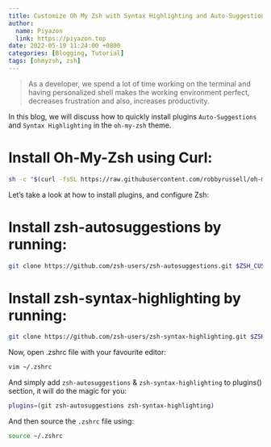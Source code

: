 ```yaml
---
title: Customize Oh My Zsh with Syntax Highlighting and Auto-Suggestions
author:
  name: Piyazon
  link: https://piyazon.top
date: 2022-05-19 11:24:00 +0800
categories: [Blogging, Tutorial]
tags: [ohmyzsh, zsh]
---
```


> As a developer, we spend a lot of time working on the terminal and having personalized shell makes the working environment perfect, decreases frustration and also, increases productivity.

In this blog, we will discuss how to quickly install plugins `Auto-Suggestions` and `Syntax Highlighting` in the `oh-my-zsh` theme.

# Install Oh-My-Zsh using Curl:
```sh
sh -c "$(curl -fsSL https://raw.githubusercontent.com/robbyrussell/oh-my-zsh/master/tools/install.sh)"
```

Let’s take a look at how to install plugins, and configure Zsh:

# Install zsh-autosuggestions by running:
```sh
git clone https://github.com/zsh-users/zsh-autosuggestions.git $ZSH_CUSTOM/plugins/zsh-autosuggestions
```

# Install zsh-syntax-highlighting by running:
```sh
git clone https://github.com/zsh-users/zsh-syntax-highlighting.git $ZSH_CUSTOM/plugins/zsh-syntax-highlighting
```

Now, open .zshrc file with your favourite editor:

```sh
vim ~/.zshrc
```

And simply add `zsh-autosuggestions` & `zsh-syntax-highlighting` to plugins() section, it will do the magic for you:

```sh
plugins=(git zsh-autosuggestions zsh-syntax-highlighting)
```

And then source the `.zshrc` file using:
```sh
source ~/.zshrc
```
